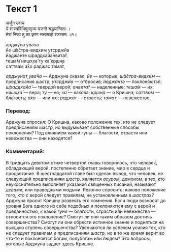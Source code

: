 # Текст 1

अर्जुन उवाच  
ये शास्त्रविधिमुत्सृज्य यजन्ते श्रद्धयान्विताः ।  
तेषां निष्ठा तु का कृष्ण सत्त्वमाहो रजस्तमः ॥१॥

арджуна ува̄ча  
йе ш́а̄стра-видхим утср̣джйа  
йаджанте ш́раддхайа̄нвита̄т̣  
теша̄м̇ нишх̣ха̄ ту ка̄ кр̣шн̣а  
саттвам а̄хо раджас тамат̣

_арджунат̣ ува̄ча_ — Арджуна сказал; _йе_ — которые; _ш́а̄стра-видхим_ — предписания шастр; _утср̣джйа_ — отбросив; _йаджанте_ — поклоняются; _ш́раддхайа̄_ — твердой верой; _анвита̄т̣_ — наделенные; _теша̄м_ — их; _нишх̣ха̄_ — вера; _ту_ — но; _ка̄_ — какова; _кр̣шн̣а_ — о Кришна; _саттвам_ — благость; _а̄хо_ — или же; _раджат̣_ — страсть; _тамат̣_ — невежество.

### Перевод:

Арджуна спросил: О Кришна, каково положение тех, кто не следует предписаниям шастр, но выдумывает собственные способы поклонения? Под влиянием какой гуны — благости, страсти или невежества — они находятся?

### Комментарий:

В тридцать девятом стихе четвертой главы говорилось, что человек, обладающий верой, постепенно обретает знание, мир в сердце и процветание. В шестнадцатой главе был сделан вывод, что человек, не следующий предписаниям _шастр,_ является _асуром,_ демоном, а тех, кто неукоснительно выполняет указания священных писаний, называют _девами,_ или праведными людьми. Резонно спросить: каково положение того, кто с верой следует правилам, не установленным в _шастрах?_ Арджуна просит Кришну развеять его сомнения. Если люди возносят до уровня Бога одного из себе подобных и поклоняются ему с верой и преданностью, к какой _гуне_ — благости, страсти или невежества — относится это поклонение? Смогут ли они таким образом достичь совершенства? Смогут ли они обрести истинное знание и подняться на высшую ступень совершенства? Увенчаются ли успехом усилия тех, кто не следует правилам и предписаниям _шастр,_ но в то же время верит во что-то и поклоняется богам, полубогам или людям? Это вопросы, которые Арджуна задает здесь Кришне.